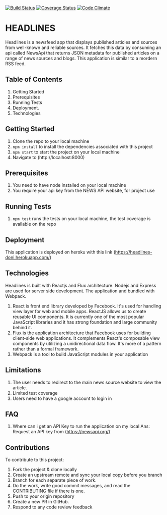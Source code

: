 [![Build Status](https://travis-ci.org/andela-doni/headlines-nfa.svg?branch=dev)](https://travis-ci.org/andela-doni/headlines-nfa)
[![Coverage Status](https://coveralls.io/repos/github/andela-doni/headlines-nfa/badge.svg?branch=testing)](https://coveralls.io/github/andela-doni/headlines-nfa?branch=testing)
[![Code Climate](https://codeclimate.com/github/codeclimate/codeclimate/badges/gpa.svg)](https://codeclimate.com/github/codeclimate/codeclimate)

# HEADLINES
Headlines is a newsfeed app that displays published articles and sources from well-known and reliable sources. It fetches this data by consuming an api called NewsApi that returns JSON metadata for published articles on a range of news sources and blogs. This application is similar to a mordern RSS feed.

## Table of Contents
1. Getting Started
2. Prerequisites
3. Running Tests
4. Deployment.
5. Technologies

## Getting Started
1. Clone the repo to your local machine
2. ```npm install``` to install the dependencies associated with this project
3. ```npm start``` to start the project on your local machine
4. Navigate to (http://localhost:8000)

## Prerequisites
1. You need to have node installed on your local machine
2. You require your api key from the NEWS API website, for project use

## Running Tests
1. ```npm test``` runs the tests on your local machine, the test coverage is available on the repo

## Deployment
This application is deployed on heroku with this link (https://headlines-doni.herokuapp.com/)

## Technologies 
Headlines is built with Reactjs and Flux architecture. Nodejs and Express are used for server side development. The application and bundled with Webpack.

1. React is front end library developed by Facebook. It's used for handling view layer for web and mobile apps. ReactJS allows us to create reusable UI components. It is currently one of the most popular JavaScript libraries and it has strong foundation and large community behind it.
2. Flux is the application architecture that Facebook uses for building client-side web applications. It complements React's composable view components by utilizing a unidirectional data flow. It's more of a pattern rather than a formal framework.
3. Webpack is a tool to build JavaScript modules in your application
## Limitations
1. The user needs to redirect to the main news source website to view the article.
2. Limited test coverage 
3. Users need to have a google account to login in

## FAQ
1. Where can i get an API Key to run the application on my local
Ans: Request an API key from (https://newsapi.org/)

## Contributions
To contribute to this project:
1. Fork the project & clone locally
2. Create an upstream remote and sync your local copy before you branch
3. Branch for each separate piece of work.
4. Do the work, write good commit messages, and read the CONTRIBUTING file if there is one.
5. Push to your origin repository
6. Create a new PR in GitHub.
7. Respond to any code review feedback






